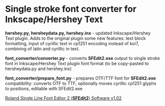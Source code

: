 Single stroke font converter for Inkscape/Hershey Text
======================================================

**hershey.py,
hersheydata.py,
hershey.inx** - updated Inkscape/Hershey Text plugin. Adds to the original plugin some new features: text block formatting, input of cyrillic text in cp1251 encoding instead of koi7, combining of latin and cyrillic in text.

**font_converter/converter.py** - converts **SFEdit2.exe** output to single stroke font in Inkscape/Hershey Text plugin font format (to be copy-pasted to hersheydata.py and hershey.inx)

**font_converter/prepare_font.py** - prepares OTF/TTF font for **SFEdit2.exe** compatibility: converts OTF to TTF, optionally moves cyrillic cp1251 glyphs to positions, editable with SFEdit2.exe

[Roland Single Line Font Editor 2 (**SFEdit2**) Software v1.02](http://support.rolanddga.com/_layouts/rolanddga/productdetail.aspx?pm=egx-30a)


